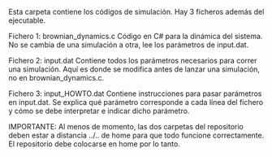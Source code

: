 Esta carpeta contiene los códigos de simulación. Hay 3 ficheros además del ejecutable.

Fichero 1: brownian_dynamics.c
	Código en C# para la dinámica del sistema. No se cambia de una simulación a otra, lee los parámetros de input.dat. 

Fichero 2: input.dat
	Contiene todos los parámetros necesarios para correr una simulación. Aquí es donde se modifica antes de lanzar una simulación, no en brownian_dynamics.c.

Fichero 3: input_HOWTO.dat
	Contiene instrucciones para pasar parámetros en input.dat. Se explica qué parámetro corresponde a cada línea del fichero y cómo se debe interpretar e indicar dicho parámetro.


IMPORTANTE: Al menos de momento, las dos carpetas del repositorio deben estar a distancia ../.. de home para que todo funcione correctamente. El repositorio debe colocarse en home por lo tanto.
